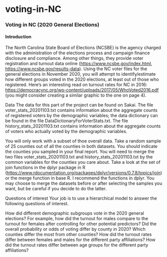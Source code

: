 # voting-in-NC
### Voting in NC (2020 General Elections)
#### Introduction
The North Carolina State Board of Elections (NCSBE) is the agency charged with the administration of the elections process and campaign finance disclosure and compliance. Among other things, they provide voter registration and turnout data online (https://www.ncsbe.gov/index.html, https://www.ncsbe.gov/results-data). Using the NC voter files for the general elections in November 2020, you will attempt to identify/estimate how different groups voted in the 2020 elections, at least out of those who registered. Here’s an interesting read on turnout rates for NC in 2016: https://democracync.org/wp-content/uploads/2017/05/WhoVoted2016.pdf (you might consider creating a similar graphic to the one on page 4).

Data
The data for this part of the project can be found on Sakai. The file voter_stats_20201103.txt contains information about the aggregate counts of registered voters by the demographic variables; the data dictionary can be found in the file DataDictionaryForVoterStats.txt. The file history_stats_20201103.txt contains information about the aggregate counts of voters who actually voted by the demographic variables.

You will only work with a subset of thoe overall data. Take a random sample of 25 counties out of all the counties in both datasets. You should indicate the counties you sampled in your final report. You will need to merge the two files voter_stats_20201103.txt and history_stats_20201103.txt by the common variables for the counties you care about. Take a look at the set of join functions in the dplyr package in R (https://www.rdocumentation.org/packages/dplyr/versions/0.7.8/topics/join) or the merge function in base R. I recommend the functions in dplyr. You may choose to merge the datasets before or after selecting the samples you want, but be careful if you decide to do the latter.

Questions of interest
Your job is to use a hierarchical model to answer the following questions of interest.

How did different demographic subgroups vote in the 2020 general elections? For example, how did the turnout for males compare to the turnout for females after controlling for other potential predictors?
Did the overall probability or odds of voting differ by county in 2020? Which counties differ the most from other counties?
How did the turnout rates differ between females and males for the different party affiliations?
How did the turnout rates differ between age groups for the different party affiliations?
